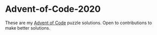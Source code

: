 # Advent-of-Code-2020
These are my [Advent of Code](http://adventofcode.com/) puzzle solutions.
Open to contributions to make better solutions.
